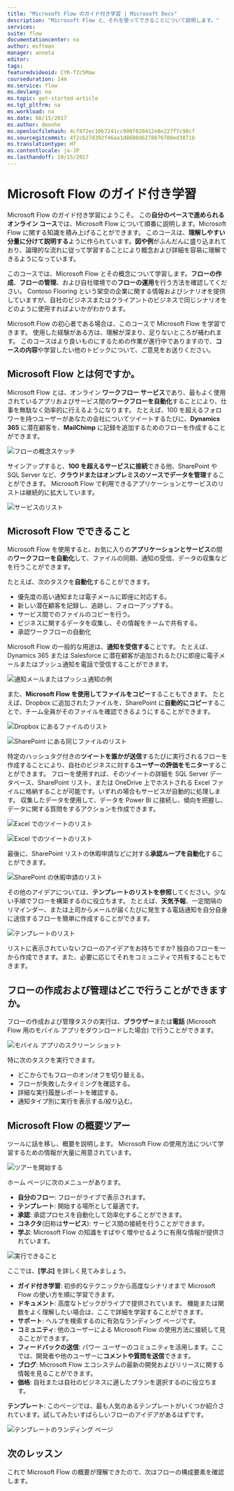 ```yaml
---
title: "Microsoft Flow のガイド付き学習 | Microsoft Docs"
description: "Microsoft Flow と、それを使ってできることについて説明します。"
services: 
suite: flow
documentationcenter: na
author: msftman
manager: anneta
editor: 
tags: 
featuredvideoid: CYR-fZc5Maw
courseduration: 14m
ms.service: flow
ms.devlang: na
ms.topic: get-started-article
ms.tgt_pltfrm: na
ms.workload: na
ms.date: 08/15/2017
ms.author: deonhe
ms.openlocfilehash: 4cf872ec10b7241cc998f020412e8e227f7c98cf
ms.sourcegitcommit: 4f2cb27d392f46aa1d8680d6278876780ed3871b
ms.translationtype: HT
ms.contentlocale: ja-JP
ms.lasthandoff: 10/15/2017
---
```

# <a name="guided-learning-for-microsoft-flow"></a>Microsoft Flow のガイド付き学習
Microsoft Flow のガイド付き学習にようこそ。 この**自分のペースで進められるオンライン コース**では、Microsoft Flow について順番に説明します。Microsoft Flow に関する知識を積み上げることができます。 このコースは、**理解しやすい分量に分けて説明する**ように作られています。**図や例**がふんだんに盛り込まれており、論理的な流れに従って学習することにより概念および詳細を容易に理解できるようになっています。

このコースでは、Microsoft Flow とその概念について学習します。**フローの作成**、**フローの管理**、および自社環境での**フローの運用**を行う方法を確認してください。 Contoso Flooring という架空の企業に関する情報およびシナリオを提供していますが、自社のビジネスまたはクライアントのビジネスで同じシナリオをどのように使用すればよいかがわかります。

Microsoft Flow の初心者である場合は、このコースで Microsoft Flow を学習できます。 使用した経験がある方は、理解が深まり、足りないところが補われます。 このコースはより良いものにするための作業が進行中でありますので、**コースの内容**や学習したい他のトピックについて、ご意見をお送りください。

## <a name="what-is-microsoft-flow"></a>Microsoft Flow とは何ですか。
Microsoft Flow とは、オンライン **ワークフロー サービス**であり、最もよく使用されているアプリおよびサービス間の**ワークフローを自動化**することにより、仕事を無駄なく効率的に行えるようになります。 たとえば、100 を超えるフォロワーを持つユーザーがあなたの会社についてツイートするたびに、**Dynamics 365** に潜在顧客を、**MailChimp** に記録を追加するためのフローを作成することができます。

![フローの概念スケッチ](./media/learning-introduce-flow/conceptual.png)

サインアップすると、**100 を超えるサービスに接続**できる他、SharePoint や SQL Server など、**クラウドまたはオンプレミスのソースでデータを管理**することができます。 Microsoft Flow で利用できるアプリケーションとサービスのリストは継続的に拡大しています。

![サービスのリスト](./media/learning-introduce-flow/services.png)

## <a name="what-can-you-do-with-microsoft-flow"></a>Microsoft Flow でできること
Microsoft Flow を使用すると、お気に入りの**アプリケーションとサービス**の間の**ワークフローを自動化**して、ファイルの同期、通知の受信、データの収集などを行うことができます。 

たとえば、次のタスクを**自動化**することができます。

* 優先度の高い通知または電子メールに即座に対応する。
* 新しい潜在顧客を記録し、追跡し、フォローアップする。
* サービス間でのファイルのコピーを行う。
* ビジネスに関するデータを収集し、その情報をチームで共有する。
* 承認ワークフローの自動化

Microsoft Flow の一般的な用途は、**通知を受信する**ことです。 たとえば、Dynamics 365 または Salesforce に潜在顧客が追加されるたびに即座に電子メールまたはプッシュ通知を電話で受信することができます。

![通知メールまたはプッシュ通知の例](./media/learning-introduce-flow/sales-lead.png)

また、**Microsoft Flow を使用してファイルをコピー**することもできます。 たとえば、Dropbox に追加されたファイルを、SharePoint に**自動的にコピー**することで、チーム全員がそのファイルを確認できるようにすることができます。

![Dropbox にあるファイルのリスト](./media/learning-introduce-flow/dropbox-files.png) 

![SharePoint にある同じファイルのリスト](./media/learning-introduce-flow/sharepoint-files.png) 

特定のハッシュタグ付きの**ツイートを誰かが送信**するたびに実行されるフローを作成することにより、自社のビジネスに対する**ユーザーの評価をモニター**することができます。 フローを使用すれば、そのツイートの詳細を SQL Server データベース、SharePoint リスト、または OneDrive 上でホストされる Excel ファイルに格納することが可能です。いずれの場合もサービスが自動的に処理します。 収集したデータを使用して、データを Power BI に接続し、傾向を把握し、データに関する質問をするアクションを作成できます。

![Excel でのツイートのリスト](./media/learning-introduce-flow/tweets-to-excel.png)

![Excel でのツイートのリスト](./media/learning-introduce-flow/excel-tweets.png)

最後に、SharePoint リストの休暇申請などに対する**承認ループを自動化**することができます。

![SharePoint の休暇申請のリスト](./media/learning-introduce-flow/vacation-requests.png)

その他のアイデアについては、**テンプレートのリストを参照**してください。少ない手順でフローを構築するのに役立ちます。 たとえば、**天気予報**、一定間隔のリマインダー、または上司からメールが届くたびに発生する電話通知を自分自身に送信するフローを簡単に作成することができます。

![テンプレートのリスト](./media/learning-introduce-flow/templates-you-might-use.png)

リストに表示されていないフローのアイデアをお持ちですか? 独自のフローを一から作成できます。また、必要に応じてそれをコミュニティで共有することもできます。

## <a name="where-can-i-create-and-administer-a-flow"></a>フローの作成および管理はどこで行うことができますか。
フローの作成および管理タスクの実行は、**ブラウザー**または**電話** (Microsoft Flow 用のモバイル アプリをダウンロードした場合) で行うことができます。

![モバイル アプリのスクリーン ショット](./media/learning-introduce-flow/screen-mobile-app.png)  

特に次のタスクを実行できます。

* どこからでもフローのオン/オフを切り替える。
* フローが失敗したタイミングを確認する。
* 詳細な実行履歴レポートを確認する。
* 通知タイプ別に実行を表示する/絞り込む。

## <a name="a-brief-tour-of-microsoft-flow"></a>Microsoft Flow の概要ツアー
ツールに話を移し、概要を説明します。 Microsoft Flow の使用方法について学習するための情報が大量に用意されています。

![ツアーを開始する](./media/learning-introduce-flow/start-of-tour.png)

ホーム ページに次のメニューがあります。

* **自分のフロー**: フローがライブで表示されます。
* **テンプレート**: 開始する場所として最適です。
* **承認**: 承認プロセスを自動化して効率化することができます。
* **コネクタ**(旧称は**サービス**): サービス間の接続を行うことができます。
* **学ぶ**: Microsoft Flow の知識をすばやく増やせるように有用な情報が提供されています。

![実行できること](./media/learning-introduce-flow/what-you-can-do.png)

ここでは、**[学ぶ]** を詳しく見てみましょう。

* **ガイド付き学習**: 初歩的なテクニックから高度なシナリオまで Microsoft Flow の使い方を順に学習できます。
* **ドキュメント**: 高度なトピックがライブで提供されています。 機能または関数をよく理解したい場合は、ここで詳細を学習することができます。
* **サポート**: ヘルプを検索するのに有効なランディング ページです。
* **コミュニティ**: 他のユーザーによる Microsoft Flow の使用方法に接続して見ることができます。
* **フィードバックの送信**: パワー ユーザーのコミュニティを活用します。ここでは、開発者や他のユーザーに**コメントや質問を送信**できます。
* **ブログ**: Microsoft Flow エコシステムの最新の開発およびリリースに関する情報を見ることができます。
* **価格**: 自社または自社のビジネスに適したプランを選択するのに役立ちます。

**テンプレート**: このページでは、最も人気のあるテンプレートがいくつか紹介されています。試してみたいすばらしいフローのアイデアがあるはずです。

![テンプレートのランディング ページ](./media/learning-introduce-flow/template-page.png)

## <a name="next-lesson"></a>次のレッスン
これで Microsoft Flow の概要が理解できたので、次はフローの構成要素を確認します。

